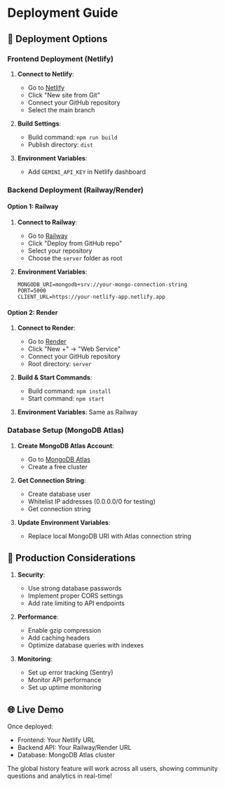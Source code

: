 # Deployment Guide

## 🚀 Deployment Options

### Frontend Deployment (Netlify)

1. **Connect to Netlify**:
   - Go to [Netlify](https://netlify.com)
   - Click "New site from Git"
   - Connect your GitHub repository
   - Select the main branch

2. **Build Settings**:
   - Build command: `npm run build`
   - Publish directory: `dist`

3. **Environment Variables**:
   - Add `GEMINI_API_KEY` in Netlify dashboard

### Backend Deployment (Railway/Render)

#### Option 1: Railway

1. **Connect to Railway**:
   - Go to [Railway](https://railway.app)
   - Click "Deploy from GitHub repo"
   - Select your repository
   - Choose the `server` folder as root

2. **Environment Variables**:
   ```
   MONGODB_URI=mongodb+srv://your-mongo-connection-string
   PORT=5000
   CLIENT_URL=https://your-netlify-app.netlify.app
   ```

#### Option 2: Render

1. **Connect to Render**:
   - Go to [Render](https://render.com)
   - Click "New +" → "Web Service"
   - Connect your GitHub repository
   - Root directory: `server`

2. **Build & Start Commands**:
   - Build command: `npm install`
   - Start command: `npm start`

3. **Environment Variables**: Same as Railway

### Database Setup (MongoDB Atlas)

1. **Create MongoDB Atlas Account**:
   - Go to [MongoDB Atlas](https://cloud.mongodb.com)
   - Create a free cluster

2. **Get Connection String**:
   - Create database user
   - Whitelist IP addresses (0.0.0.0/0 for testing)
   - Get connection string

3. **Update Environment Variables**:
   - Replace local MongoDB URI with Atlas connection string

## 🔧 Production Considerations

1. **Security**:
   - Use strong database passwords
   - Implement proper CORS settings
   - Add rate limiting to API endpoints

2. **Performance**:
   - Enable gzip compression
   - Add caching headers
   - Optimize database queries with indexes

3. **Monitoring**:
   - Set up error tracking (Sentry)
   - Monitor API performance
   - Set up uptime monitoring

## 🌐 Live Demo

Once deployed:
- Frontend: Your Netlify URL
- Backend API: Your Railway/Render URL
- Database: MongoDB Atlas cluster

The global history feature will work across all users, showing community questions and analytics in real-time!
